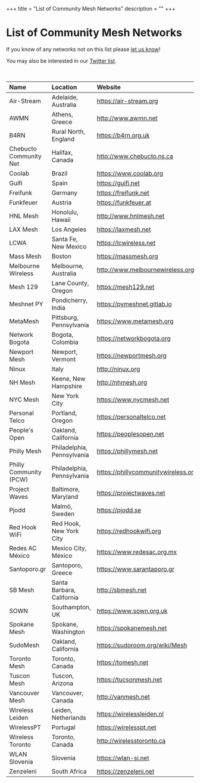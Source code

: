 +++
title = "List of Community Mesh Networks"
description = ""
+++

# List of Community Mesh Networks

If you know of any networks not on this list please <a href="https://keybase.io/team/meshcenter">let us know</a>!

You may also be interested in our [Twitter list](https://twitter.com/meshcenter/lists/community-mesh-networks).

<br />

| Name                   | Location                   | Website                               | Twitter                               |
| :--------------------- | :------------------------- | :------------------------------------ | :------------------------------------ |
| Air-Stream             | Adelaide, Australia        | <https://air-stream.org>              | <https://twitter.com/AirStreamWiFi>   |
| AWMN                   | Athens, Greece             | <http://www.awmn.net>                 | -                                     |
| B4RN                   | Rural North, England       | <https://b4rn.org.uk>                 | <https://twitter.com/dig2agig>        |
| Chebucto Community Net | Halifax, Canada            | <http://www.chebucto.ns.ca>           | <https://twitter.com/chebuctocommnet> |
| Coolab                 | Brazil                     | <https://www.coolab.org>              | <https://twitter.com/coolabdiz>       |
| Guifi                  | Spain                      | <https://guifi.net>                   | -                                     |
| Freifunk               | Germany                    | <https://freifunk.net>                | <https://twitter.com/freifunk>        |
| Funkfeuer              | Austria                    | <https://funkfeuer.at>                | <https://twitter.com/funkfeuer_at>    |
| HNL Mesh               | Honolulu, Hawaii           | <http://www.hnlmesh.net>              | <https://twitter.com/HNLMesh>         |
| LAX Mesh               | Los Angeles                | <https://laxmesh.net>                 | -                                     |
| LCWA                   | Santa Fe, New Mexico       | <https://lcwireless.net>              | -                                     |
| Mass Mesh              | Boston                     | <https://massmesh.org>                | -                                     |
| Melbourne Wireless     | Melbourne, Australia       | <http://www.melbournewireless.org.au> | <https://twitter.com/MelbWireless>    |
| Mesh 129               | Lane County, Oregon        | <https://mesh129.net>                 | <https://twitter.com/mesh129net>      |
| Meshnet PY             | Pondicherry, India         | <https://pymeshnet.gitlab.io>         | <https://twitter.com/pymesh>          |
| MetaMesh               | Pittsburg, Pennsylvania    | <https://www.metamesh.org>            | <https://twitter.com/MetaMeshWC>      |
| Network Bogota         | Bogota, Colombia           | <https://networkbogota.org>           | <https://twitter.com/Network_Bogota>  |
| Newport Mesh           | Newport, Vermont           | <https://newportmesh.org>             | -                                     |
| Ninux                  | Italy                      | <http://ninux.org>                    | <https://twitter.com/ninuxorg>        |
| NH Mesh                | Keene, New Hampshire       | <http://nhmesh.org>                   | <https://twitter.com/nhmesh_org>      |
| NYC Mesh               | New York City              | <https://www.nycmesh.net>             | <https://twitter.com/nycmesh>         |
| Personal Telco         | Portland, Oregon           | <https://personaltelco.net>           | <https://twitter.com/personaltelco>   |
| People's Open          | Oakland, California        | <https://peoplesopen.net>             | <https://twitter.com/pplsopennet>     |
| Philly Mesh            | Philadelphia, Pennsylvania | <https://phillymesh.net>              | <https://twitter.com/phillymesh>      |
| Philly Community (PCW) | Philadelphia, Pennsylvania | <https://phillycommunitywireless.org/>|                                       |
| Project Waves          | Baltimore, Maryland        | <https://projectwaves.net>            | <https://twitter.com/WavesMesh>       |
| Pjodd                  | Malmö, Sweden              | <https://pjodd.se>                    | -                                     |
| Red Hook WiFi          | Red Hook, New York City    | <https://redhookwifi.org>             | <https://twitter.com/redhookwifi>     |
| Redes AC México        | Mexico City, México        | <https://www.redesac.org.mx>          | <https://twitter.com/redesac_mx>      |
| Santoporo.gr           | Santoporo, Greece          | <https://www.sarantaporo.gr>          | <https://twitter.com/Sarantaporogr>   |
| SB Mesh                | Santa Barbara, California  | <http://sbmesh.net>                   | <https://twitter.com/sbmeshnet>       |
| SOWN                   | Southampton, UK            | <https://www.sown.org.uk>             | -                                     |
| Spokane Mesh           | Spokane, Washington        | <https://spokanemesh.net>             | <https://twitter.com/spokanemesh>     |
| SudoMesh               | Oakland, California        | <https://sudoroom.org/wiki/Mesh>      | <https://twitter.com/sudomesh>        |
| Toronto Mesh           | Toronto, Canada            | <https://tomesh.net>                  | <https://twitter.com/tomeshnet>       |
| Tuscon Mesh            | Tuscon, Arizona            | <https://tucsonmesh.net>              | <https:/instagram.com/tucsonmesh>     |
| Vancouver Mesh         | Vancouver, Canada          | <http://vanmesh.net>                  | <https://twitter.com/VanMeshNet>      |
| Wireless Leiden        | Leiden, Netherlands        | <https://wirelessleiden.nl>           | -                                     |
| WirelessPT             | Portugal                   | <https://wirelesspt.net>              | <https://twitter.com/wirelesspt>      |
| Wireless Toronto       | Toronto, Canada            | <http://wirelesstoronto.ca>           | <https://twitter.com/wirelesstoronto> |
| WLAN Slovenia          | Slovenia                   | <https://wlan-si.net>                 | <https://twitter.com/wlanslovenija>   |
| Zenzeleni              | South Africa               | <https://zenzeleni.net>               | <https://twitter.com/zenzeleninet>    |
